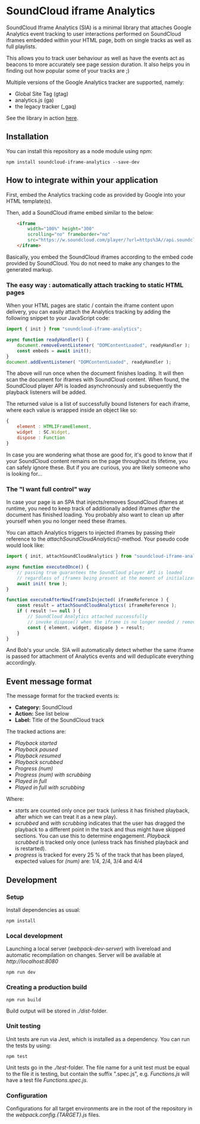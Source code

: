 # SoundCloud iframe Analytics

SoundCloud Iframe Analytics (SIA) is a minimal library that attaches Google Analytics event tracking
to user interactions performed on SoundCloud iframes embedded within your HTML page, both on single
tracks as well as full playlists.

This allows you to track user behaviour as well as have the events act as beacons to
more accurately see page session duration. It also helps you in finding out how popular
some of your tracks are ;)

Multiple versions of the Google Analytics tracker are supported, namely:

* Global Site Tag (gtag)
* analytics.js (ga)
* the legacy tracker (_gaq)

See the library in action [here](http://rawgit.com/igorski/soundcloud-iframe-analytics/master/dist/index.html).

## Installation

You can install this repository as a node module using npm:

```
npm install soundcloud-iframe-analytics --save-dev
```

## How to integrate within your application

First, embed the Analytics tracking code as provided by Google into your HTML template(s).

Then, add a SoundCloud iframe embed similar to the below:

```html
    <iframe
        width="100%" height="300"
        scrolling="no" frameborder="no"
        src="https://w.soundcloud.com/player/?url=https%3A//api.soundcloud.com/playlists/{STRING_ID}&amp;color=%23ff5500&amp;auto_play=false&amp;hide_related=false&amp;show_comments=true&amp;show_user=true&amp;show_reposts=false&amp;show_teaser=true">
    </iframe>
```

Basically, you embed the SoundCloud iframes according to the embed code provided by SoundCloud.
You do not need to make any changes to the generated markup.

### The easy way : automatically attach tracking to static HTML pages

When your HTML pages are static / contain the iframe content upon delivery, you can
easily attach the Analytics tracking by adding the following snippet to your JavaScript code:

```js
import { init } from "soundcloud-iframe-analytics";

async function readyHandler() {
    document.removeEventListener( "DOMContentLoaded", readyHandler );
    const embeds = await init();
}
document.addEventListener( "DOMContentLoaded", readyHandler );
```

The above will run once when the document finishes loading. It will then scan the document for
iframes with SoundCloud content. When found, the SoundCloud player API is loaded asynchronously and
subsequently the playback listeners will be added.

The returned value is a list of successfully bound listeners for each iframe, where each value is
wrapped inside an object like so:

```js
{
    element : HTMLIFrameElement,
    widget  : SC.Widget,
    dispose : Function
}
```

In case you are wondering what those are good for, it's good to know that if your SoundCloud
content remains on the page throughout its lifetime, you can safely ignore these. But if you
are curious, you are likely someone who is looking for...

### The "I want full control" way

In case your page is an SPA that injects/removes SoundCloud iframes at runtime, you
need to keep track of additionally added iframes _after_ the document has finished loading.
You probably also want to clean up after yourself when you no longer need these iframes.

You can attach Analytics triggers to injected iframes by passing their reference to the
_attachSoundCloudAnalytics()_-method. Your pseudo code would look like:

```js
import { init, attachSoundCloudAnalytics } from "soundcloud-iframe-analytics";

async function executedOnce() {
    // passing true guarantees the SoundCloud player API is loaded
    // regardless of iframes being present at the moment of initialization
    await init( true );
}

function executeAfterNewIframeIsInjected( iframeReference ) {
    const result = attachSoundCloudAnalytics( iframeReference );
    if ( result !== null ) {
        // SoundCloud Analytics attached successfully
        // invoke dispose() when the iframe is no longer needed / removed from page
        const { element, widget, dispose } = result;
    }
}
```

And Bob's your uncle. SIA will automatically detect whether the same iframe is
passed for attachment of Analytics events and will deduplicate everything accordingly.

## Event message format

The message format for the tracked events is:

 * **Category:** SoundCloud
 * **Action:** See list below
 * **Label:** Title of the SoundCloud track

The tracked actions are:

 * _Playback started_
 * _Playback paused_
 * _Playback resumed_
 * _Playback scrubbed_
 * _Progress (num)_
 * _Progress (num) with scrubbing_
 * _Played in full_
 * _Played in full with scrubbing_

Where:

* _starts_ are counted only once per track (unless it has finished playback, after which we can treat
it as a new play).
* _scrubbed_ and _with scrubbing_ indicates that the user has dragged the playback to a different point in the track and thus
might have skipped sections. You can use this to determine engagement. _Playback scrubbed_ is tracked only
once (unless track has finished playback and is restarted).
* _progress_ is tracked for every 25 % of the track that has been played, expected values for _(num)_ are: 1/4, 2/4, 3/4 and 4/4

## Development

### Setup

Install dependencies as usual:

```
npm install
```

### Local development

Launching a local server (_webpack-dev-server_) with livereload and
automatic recompilation on changes. Server will be available at
_http://localhost:8080_

```
npm run dev
```

### Creating a production build

```
npm run build
```

Build output will be stored in _./dist_-folder.

### Unit testing

Unit tests are run via Jest, which is installed as a dependency.
You can run the tests by using:

```
npm test
```

Unit tests go in the _./test_-folder. The file name for a unit test must
be equal to the file it is testing, but contain the suffix ".spec.js",
e.g. _Functions.js_ will have a test file _Functions.spec.js_.

### Configuration

Configurations for all target environments are in the root of the
repository in the _webpack.config.{TARGET}.js_ files.
